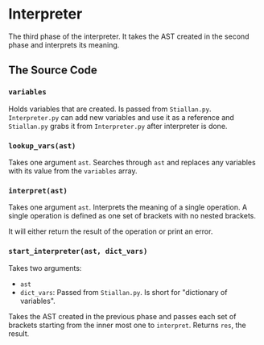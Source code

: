 # Interpreter
The third phase of the interpreter. It takes the AST created in the second phase and interprets its meaning.

## The Source Code
### `variables`
Holds variables that are created. Is passed from `Stiallan.py`. `Interpreter.py` can add new variables and use it as a reference and `Stiallan.py` grabs it from `Interpreter.py` after interpreter is done.

###  `lookup_vars(ast)`
Takes one argument `ast`. Searches through `ast` and replaces any variables with its value from the `variables` array.

### `interpret(ast)`
Takes one argument `ast`. Interprets the meaning of a single operation. A single operation is defined as one set of brackets with no nested brackets.

It will either return the result of the operation or print an error.

### `start_interpreter(ast, dict_vars)`
Takes two arguments:
- `ast`
- `dict_vars`: Passed from `Stiallan.py`. Is short for "dictionary of variables".

Takes the AST created in the previous phase and passes each set of brackets starting from the inner most one to `interpret`. Returns `res`, the result.
